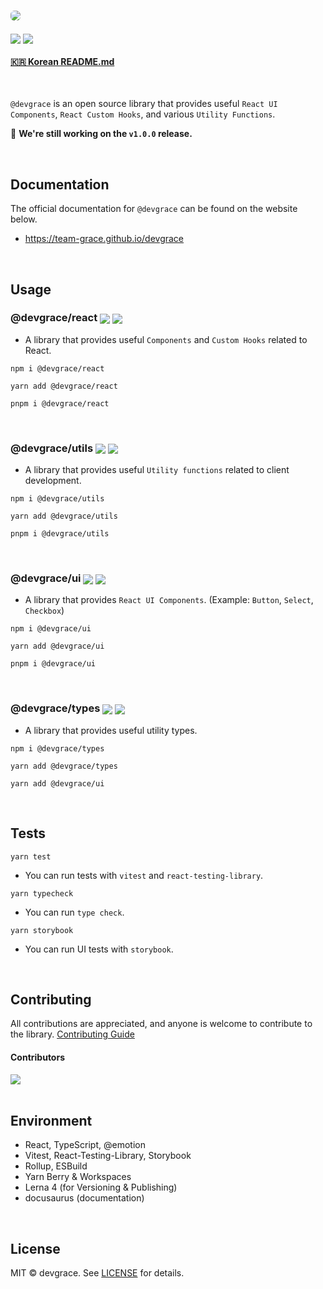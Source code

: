 # <a href="https://team-grace.github.io/devgrace/" target="_blank"><img src="https://github.com/Team-Grace/devgrace/assets/64779472/276a5a68-160f-4bf4-8df6-d2d8d663d9b0" style="border-radius: 6px" /></a>

<p>
  <img align="center" src="https://img.shields.io/badge/license-MIT-blue.svg">
  <img align="center" src="https://hits.seeyoufarm.com/api/count/incr/badge.svg?url=https%3A%2F%2Fgithub.com%2FTeam-Grace%2Fdevgrace&count_bg=%2379C83D&title_bg=%23555555&icon=&icon_color=%23E7E7E7&title=hits&edge_flat=false"/>
</p>

#### [🇰🇷 Korean README.md](./README.ko.md)

<br />

`@devgrace` is an open source library that provides useful `React UI Components`, `React Custom Hooks`, and various `Utility Functions`.

🙏 <b>We're still working on the `v1.0.0` release.</b>

<br />

## Documentation
The official documentation for `@devgrace` can be found on the website below.
- <a href="https://team-grace.github.io/devgrace/" target="_blank">https://team-grace.github.io/devgrace</a>

<br />

## Usage

### @devgrace/react <a href="https://www.npmjs.com/package/@devgrace/react" target="_blank"><img align="center" src="https://img.shields.io/npm/v/@devgrace/react.svg" /></a> <a href="https://bundlephobia.com/package/@devgrace/react" target="_blank"><img align="center" src="https://img.shields.io/bundlephobia/minzip/@devgrace/react/latest"></a>

- A library that provides useful `Components` and `Custom Hooks` related to React. 

```shell
npm i @devgrace/react
```

```shell
yarn add @devgrace/react
```

```shell
pnpm i @devgrace/react
```

<br />

### @devgrace/utils <a href="https://www.npmjs.com/package/@devgrace/utils" target="_blank"><img align="center" src="https://img.shields.io/npm/v/@devgrace/utils.svg" /></a> <a href="https://bundlephobia.com/package/@devgrace/utils" target="_blank"><img align="center" src="https://img.shields.io/bundlephobia/minzip/@devgrace/utils/latest"></a>

- A library that provides useful `Utility functions` related to client development. 

```shell
npm i @devgrace/utils
```

```shell
yarn add @devgrace/utils
```

```shell
pnpm i @devgrace/utils
```

<br />

### @devgrace/ui <a href="https://www.npmjs.com/package/@devgrace/ui" target="_blank"><img align="center" src="https://img.shields.io/npm/v/@devgrace/ui.svg" /></a> <a href="https://bundlephobia.com/package/@devgrace/ui" target="_blank"><img align="center" src="https://img.shields.io/bundlephobia/minzip/@devgrace/ui/latest"></a>
  
- A library that provides `React UI Components`. (Example: `Button`, `Select`, `Checkbox`) 

```shell
npm i @devgrace/ui
```

```shell
yarn add @devgrace/ui
```

```shell
pnpm i @devgrace/ui
```

<br />

### @devgrace/types <a href="https://www.npmjs.com/package/@devgrace/types" target="_blank"><img align="center" src="https://img.shields.io/npm/v/@devgrace/types.svg" /></a> <a href="https://bundlephobia.com/package/@devgrace/types" target="_blank"><img align="center" src="https://img.shields.io/bundlephobia/minzip/@devgrace/types/latest"></a>
  
- A library that provides useful utility types.

```shell
npm i @devgrace/types
```

```shell
yarn add @devgrace/types
```

```shell
yarn add @devgrace/ui
```

<br />

## Tests

```shell
yarn test
```

- You can run tests with `vitest` and `react-testing-library`.

```shell
yarn typecheck
```

- You can run `type check`.

```shell
yarn storybook
```

- You can run UI tests with `storybook`.

<br />

## Contributing
All contributions are appreciated, and anyone is welcome to contribute to the library. 
[Contributing Guide](./.github/CONTRIBUTING.md)

#### Contributors
<a href="https://github.com/Team-Grace/devgrace/graphs/contributors">
  <img src="https://contrib.rocks/image?repo=Team-Grace/devgrace">
</a>

<br />
<br />

## Environment
- React, TypeScript, @emotion
- Vitest, React-Testing-Library, Storybook
- Rollup, ESBuild
- Yarn Berry & Workspaces
- Lerna 4 (for Versioning & Publishing)
- docusaurus (documentation)

<br />

## License
MIT © devgrace. See [LICENSE](./LICENSE) for details.

<br />